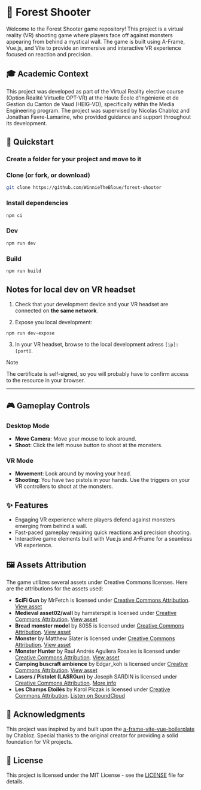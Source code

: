 # 🌲 Forest Shooter

Welcome to the Forest Shooter game repository! This project is a virtual reality (VR) shooting game where players face off against monsters appearing from behind a mystical wall. The game is built using A-Frame, Vue.js, and Vite to provide an immersive and interactive VR experience focused on reaction and precision.

## 🎓 Academic Context

This project was developed as part of the Virtual Reality elective course (Option Réalité Virtuelle OPT-VR) at the Haute École d'Ingénierie et de Gestion du Canton de Vaud (HEIG-VD), specifically within the Media Engineering program. The project was supervised by Nicolas Chabloz and Jonathan Favre-Lamarine, who provided guidance and support throughout its development.

## 🚀 Quickstart

### Create a folder for your project and move to it

### Clone (or fork, or download)

```sh
git clone https://github.com/WinnieTheBloue/forest-shooter
```

### Install dependencies

```sh
npm ci
```

### Dev

```sh
npm run dev
```

### Build

```sh
npm run build
```

## Notes for local dev on VR headset

1. Check that your development device and your VR headset are connected on **the same network**.

2. Expose you local development:

```sh
npm run dev-expose
```

3. In your VR headset, browse to the local development adress `[ip]:[port]`.

> [!NOTE]
> The certificate is self-signed, so you will probably have to confirm access to the resource in your browser.

---

## 🎮 Gameplay Controls

### Desktop Mode

- **Move Camera**: Move your mouse to look around.
- **Shoot**: Click the left mouse button to shoot at the monsters.

### VR Mode

- **Movement**: Look around by moving your head.
- **Shooting**: You have two pistols in your hands. Use the triggers on your VR controllers to shoot at the monsters.

## ✨ Features

- Engaging VR experience where players defend against monsters emerging from behind a wall.
- Fast-paced gameplay requiring quick reactions and precision shooting.
- Interactive game elements built with Vue.js and A-Frame for a seamless VR experience.

## 🖼️ Assets Attribution

The game utilizes several assets under Creative Commons licenses. Here are the attributions for the assets used:

- **SciFi Gun** by MrFetch is licensed under [Creative Commons Attribution](http://creativecommons.org/licenses/by/4.0/). [View asset](https://skfb.ly/DHNN)
- **Medieval asset02/wall** by hamsterspit is licensed under [Creative Commons Attribution](http://creativecommons.org/licenses/by/4.0/). [View asset](https://skfb.ly/69JQZ)
- **Bread monster model** by 80S5 is licensed under [Creative Commons Attribution](http://creativecommons.org/licenses/by/4.0/). [View asset](https://skfb.ly/oIGvY)
- **Monster** by Matthew Slater is licensed under [Creative Commons Attribution](http://creativecommons.org/licenses/by/4.0/). [View asset](https://skfb.ly/oruOv)
- **Monster Hunter** by Raul Andrés Aguilera Rosales is licensed under [Creative Commons Attribution](http://creativecommons.org/licenses/by/4.0/). [View asset](https://skfb.ly/69qv6)
- **Camping buscraft ambience** by Edgar_koh is licensed under [Creative Commons Attribution](http://creativecommons.org/licenses/by/4.0/). [View asset](https://skfb.ly/6V9Ru)
- **Lasers / Pistolet (LASRGun)** by Joseph SARDIN is licensed under [Creative Commons Attribution](https://creativecommons.org/licenses/by/3.0/deed.fr). [More info](https://www.libertivi.com/lelabodubruiteur_124)
- **Les Champs Etoilés** by Karol Piczak is licensed under [Creative Commons Attribution](https://creativecommons.org/licenses/by/3.0/deed.fr). [Listen on SoundCloud](https://soundcloud.com/karol-piczak)

## 🙏 Acknowledgments

This project was inspired by and built upon the [a-frame-vite-vue-boilerplate](https://github.com/Chabloz/a-frame-vite-vue-boilerplate) by Chabloz. Special thanks to the original creator for providing a solid foundation for VR projects.

## 📝 License

This project is licensed under the MIT License - see the [LICENSE](LICENSE) file for details.
